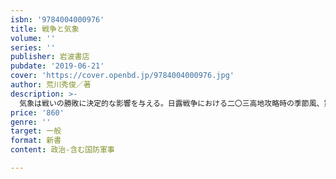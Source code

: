 ```yaml
---
isbn: '9784004000976'
title: 戦争と気象
volume: ''
series: ''
publisher: 岩波書店
pubdate: '2019-06-21'
cover: 'https://cover.openbd.jp/9784004000976.jpg'
author: 荒川秀俊／著
description: >-
  気象は戦いの勝敗に決定的な影響を与える。日露戦争における二〇三高地攻略時の季節風、第一次大戦ユトランド沖海戦時の煙霧をはじめ、古来枚挙にいとまがない。第二次大戦のドイツ軍によるポーランドやフランスへの電撃的侵攻も、独自の長期予報研究をもとにしていた。理論気象学の観点から気象条件の重要性を指摘する。
price: '860'
genre: ''
target: 一般
format: 新書
content: 政治-含む国防軍事

---
```

